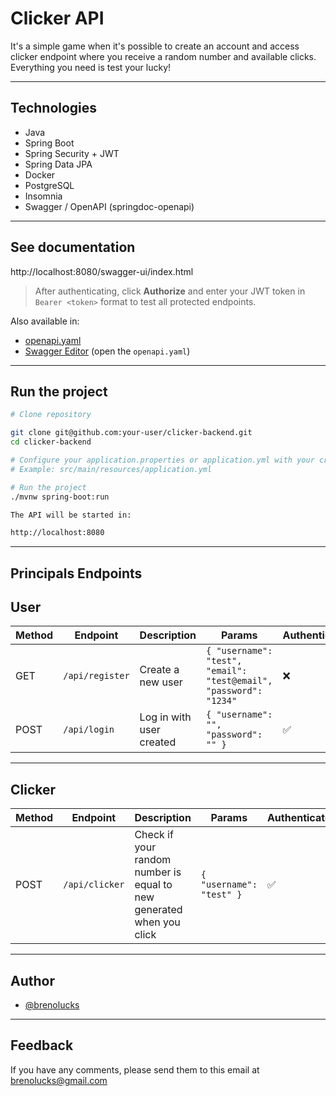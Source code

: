 # Clicker API

It's a simple game when it's possible to create an account and access clicker endpoint where you receive a random number and available clicks.
Everything you need is test your lucky!

---
## Technologies

- Java
- Spring Boot
- Spring Security + JWT
- Spring Data JPA
- Docker
- PostgreSQL
- Insomnia
- Swagger / OpenAPI (springdoc-openapi)
---
## See documentation

http://localhost:8080/swagger-ui/index.html

> After authenticating, click **Authorize** and enter your JWT token in `Bearer <token>` format to test all protected endpoints.

Also available in:

- [openapi.yaml](./openapi.yaml)
- [Swagger Editor](https://editor.swagger.io) (open the `openapi.yaml`)

---

## Run the project

```bash
# Clone repository

git clone git@github.com:your-user/clicker-backend.git
cd clicker-backend

# Configure your application.properties or application.yml with your credentials
# Example: src/main/resources/application.yml

# Run the project
./mvnw spring-boot:run

The API will be started in:

http://localhost:8080
```
---
## Principals Endpoints


## User

| Method | Endpoint        | Description              | Params                                                            | Authenticated |
|--------|-----------------|--------------------------|-------------------------------------------------------------------|---------------|
| GET    | `/api/register` | Create a new user        | `{ "username": "test", "email": "test@email", "password": "1234"` | ❌             |
| POST   | `/api/login`    | Log in with user created | `{ "username": "", "password": "" }`                              | ✅             |

---

## Clicker

| Method | Endpoint       | Description                                                          | Params                   | Authenticated |
|--------|----------------|----------------------------------------------------------------------|--------------------------|---------------|
| POST   | `/api/clicker` | Check if your random number is equal to new generated when you click | `{ "username": "test" }` | ✅             |

---
## Author

- [@brenolucks](https://www.github.com/brenolucks)

---

## Feedback

If you have any comments, please send them to this email at brenolucks@gmail.com